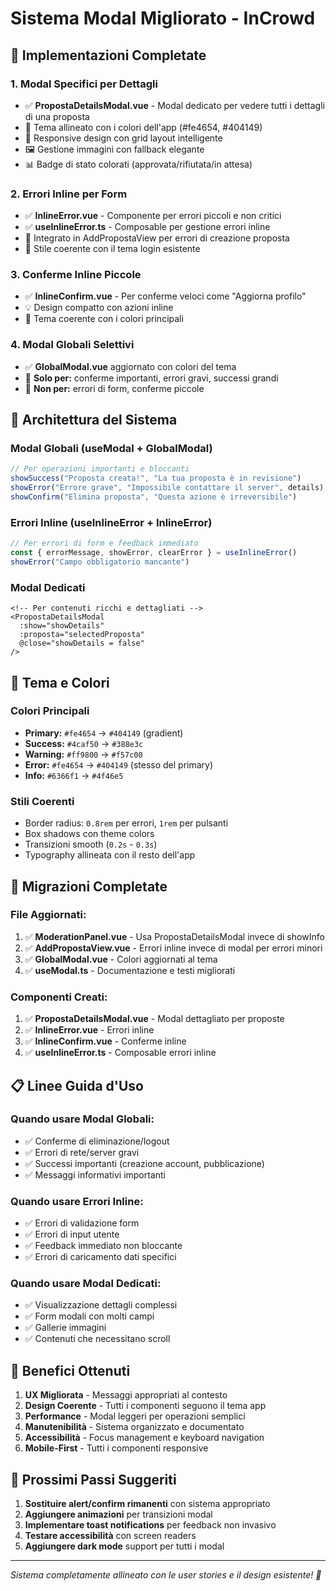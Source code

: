 # Sistema Modal Migliorato - InCrowd

## 🎯 Implementazioni Completate

### 1. **Modal Specifici per Dettagli**
- ✅ **PropostaDetailsModal.vue** - Modal dedicato per vedere tutti i dettagli di una proposta
- 🎨 Tema allineato con i colori dell'app (#fe4654, #404149)  
- 📱 Responsive design con grid layout intelligente
- 🖼️ Gestione immagini con fallback elegante
- 📊 Badge di stato colorati (approvata/rifiutata/in attesa)

### 2. **Errori Inline per Form**
- ✅ **InlineError.vue** - Componente per errori piccoli e non critici
- ✅ **useInlineError.ts** - Composable per gestione errori inline  
- 🔗 Integrato in AddPropostaView per errori di creazione proposta
- 🎨 Stile coerente con il tema login esistente

### 3. **Conferme Inline Piccole**
- ✅ **InlineConfirm.vue** - Per conferme veloci come "Aggiorna profilo"
- 💡 Design compatto con azioni inline
- 🎨 Tema coerente con i colori principali

### 4. **Modal Globali Selettivi**
- ✅ **GlobalModal.vue** aggiornato con colori del tema
- 🎯 **Solo per:** conferme importanti, errori gravi, successi grandi
- 🚫 **Non per:** errori di form, conferme piccole

## 📐 Architettura del Sistema

### **Modal Globali** (useModal + GlobalModal)
```typescript
// Per operazioni importanti e bloccanti
showSuccess("Proposta creata!", "La tua proposta è in revisione")
showError("Errore grave", "Impossibile contattare il server", details)  
showConfirm("Elimina proposta", "Questa azione è irreversibile")
```

### **Errori Inline** (useInlineError + InlineError)
```typescript
// Per errori di form e feedback immediato
const { errorMessage, showError, clearError } = useInlineError()
showError("Campo obbligatorio mancante")
```

### **Modal Dedicati**
```vue
<!-- Per contenuti ricchi e dettagliati -->
<PropostaDetailsModal 
  :show="showDetails" 
  :proposta="selectedProposta"
  @close="showDetails = false" 
/>
```

## 🎨 Tema e Colori

### **Colori Principali**
- **Primary:** `#fe4654` → `#404149` (gradient)
- **Success:** `#4caf50` → `#388e3c` 
- **Warning:** `#ff9800` → `#f57c00`
- **Error:** `#fe4654` → `#404149` (stesso del primary)
- **Info:** `#6366f1` → `#4f46e5`

### **Stili Coerenti**
- Border radius: `0.8rem` per errori, `1rem` per pulsanti
- Box shadows con theme colors
- Transizioni smooth (`0.2s` - `0.3s`)
- Typography allineata con il resto dell'app

## 🔄 Migrazioni Completate

### **File Aggiornati:**
1. ✅ **ModerationPanel.vue** - Usa PropostaDetailsModal invece di showInfo
2. ✅ **AddPropostaView.vue** - Errori inline invece di modal per errori minori  
3. ✅ **GlobalModal.vue** - Colori aggiornati al tema
4. ✅ **useModal.ts** - Documentazione e testi migliorati

### **Componenti Creati:**
1. ✅ **PropostaDetailsModal.vue** - Modal dettagliato per proposte
2. ✅ **InlineError.vue** - Errori inline
3. ✅ **InlineConfirm.vue** - Conferme inline  
4. ✅ **useInlineError.ts** - Composable errori inline

## 📋 Linee Guida d'Uso

### **Quando usare Modal Globali:**
- ✅ Conferme di eliminazione/logout
- ✅ Errori di rete/server gravi  
- ✅ Successi importanti (creazione account, pubblicazione)
- ✅ Messaggi informativi importanti

### **Quando usare Errori Inline:**
- ✅ Errori di validazione form
- ✅ Errori di input utente
- ✅ Feedback immediato non bloccante
- ✅ Errori di caricamento dati specifici

### **Quando usare Modal Dedicati:**
- ✅ Visualizzazione dettagli complessi
- ✅ Form modali con molti campi
- ✅ Gallerie immagini
- ✅ Contenuti che necessitano scroll

## 🚀 Benefici Ottenuti

1. **UX Migliorata** - Messaggi appropriati al contesto
2. **Design Coerente** - Tutti i componenti seguono il tema app
3. **Performance** - Modal leggeri per operazioni semplici
4. **Manutenibilità** - Sistema organizzato e documentato
5. **Accessibilità** - Focus management e keyboard navigation
6. **Mobile-First** - Tutti i componenti responsive

## 🎯 Prossimi Passi Suggeriti

1. **Sostituire alert/confirm rimanenti** con sistema appropriato
2. **Aggiungere animazioni** per transizioni modal
3. **Implementare toast notifications** per feedback non invasivo
4. **Testare accessibilità** con screen readers
5. **Aggiungere dark mode** support per tutti i modal

---

*Sistema completamente allineato con le user stories e il design esistente! 🎉*
